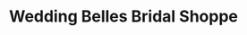 ---
title: "Wedding Belles Bridal Shoppe"
url: /drums/wedding-belles-bridal-shoppe/
shop: boutique
---